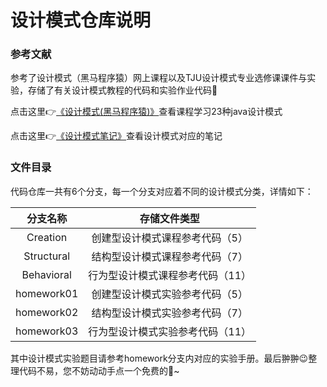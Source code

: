 # 设计模式仓库说明
### 参考文献

参考了设计模式（黑马程序猿）网上课程以及TJU设计模式专业选修课课件与实验，存储了有关设计模式教程的代码和实验作业代码💯

点击这里👉[《设计模式(黑马程序猿)》](https://www.bilibili.com/video/BV1Np4y1z7BU?from=search&seid=2736719182613783007&spm_id_from=333.337.0.0)查看课程学习23种java设计模式

点击这里👉[《设计模式笔记》](https://wenchong.space/tags/%E8%AE%BE%E8%AE%A1%E6%A8%A1%E5%BC%8F/)查看设计模式对应的笔记

### 文件目录

代码仓库一共有6个分支，每一个分支对应着不同的设计模式分类，详情如下：

|  分支名称  |           存储文件类型           |
| :--------: | :------------------------------: |
|  Creation  | 创建型设计模式课程参考代码（5）  |
| Structural | 结构型设计模式课程参考代码（7）  |
| Behavioral | 行为型设计模式课程参考代码（11） |
| homework01 | 创建型设计模式实验参考代码（5）  |
| homework02 | 结构型设计模式实验参考代码（7）  |
| homework03 | 行为型设计模式实验参考代码（11） |

其中设计模式实验题目请参考homework分支内对应的实验手册。最后翀翀😉整理代码不易，您不妨动动手点一个免费的🌟~

